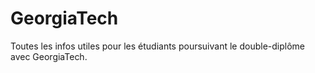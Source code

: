 # GeorgiaTech
Toutes les infos utiles pour les étudiants poursuivant le double-diplôme avec GeorgiaTech.
